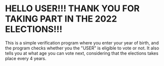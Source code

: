# HELLO USER!!! THANK YOU FOR TAKING PART IN THE 2022 ELECTIONS!!!

This is a simple verification program where you enter your year of birth, and the program checks whether you the "USER" is eligible to vote or not. It also tells you at what age you can vote next, considering that the elections takes place every 4 years.
